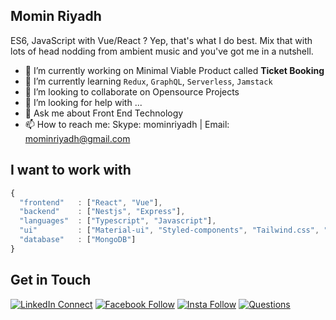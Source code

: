 ## Momin Riyadh
ES6, JavaScript with Vue/React ? Yep, that's what I do best. Mix that with lots of head nodding from ambient music and you've got me in a nutshell.

- 🔭 I’m currently working on Minimal Viable Product called **Ticket Booking**
- 🌱 I’m currently learning `Redux`, `GraphQL`, `Serverless`, `Jamstack`
- 👯 I’m looking to collaborate on Opensource Projects
- 🤔 I’m looking for help with ...
- 💬 Ask me about Front End Technology
- 📫 How to reach me: Skype: mominriyadh  | Email: mominriyadh@gmail.com  
## I want to work with
```javascript
{
  "frontend"   : ["React", "Vue"],
  "backend"    : ["Nestjs", "Express"],
  "languages"  : ["Typescript", "Javascript"],
  "ui"         : ["Material-ui", "Styled-components", "Tailwind.css", "Ant Design", "Bootstrap 5+"]
  "database"   : ["MongoDB"]
}
```


## Get in Touch
[![LinkedIn Connect](https://camo.githubusercontent.com/30b1a9002c659b7b7be7d364099a12ca06d7bd1b/68747470733a2f2f696d672e736869656c64732e696f2f62616467652f2532302d436f6e6e6563742d626c61636b3f636f6c6f723d313431373141266c6162656c436f6c6f723d323132313231266c6f676f3d6c696e6b6564696e266c6f676f436f6c6f723d666666666666)](https://www.linkedin.com/in/mominriyadh/) [![Facebook Follow](https://camo.githubusercontent.com/aa5acc6e1a9c9d65efa3ce1b71c9181704794738/68747470733a2f2f696d672e736869656c64732e696f2f62616467652f2532302d466f6c6c6f772d626c61636b3f636f6c6f723d313431373141266c6162656c436f6c6f723d313937366432266c6f676f3d66616365626f6f6b266c6f676f436f6c6f723d666666666666)](https://www.facebook.com/mominriyadh/) [![Insta Follow](https://camo.githubusercontent.com/ae9471b4054c80e23c343e23dbbed89b7cf4edf5/68747470733a2f2f696d672e736869656c64732e696f2f62616467652f2532302d466f6c6c6f772d626c61636b3f636f6c6f723d313431373141266c6162656c436f6c6f723d643831623630266c6f676f3d696e7374616772616d266c6f676f436f6c6f723d666666666666)](https://www.instagram.com/mominriyadh/)
[![Questions](https://camo.githubusercontent.com/2d0f7f38a1bbe6b0ec0a50b7dfc90ea38bad9da6/68747470733a2f2f696d672e736869656c64732e696f2f62616467652f2532302d5175657374696f6e732d626c61636b3f636f6c6f723d313431373141266c6162656c436f6c6f723d666666266c6f676f3d737461636b6f766572666c6f77266c6f676f436f6c6f723d3063306430653236)](https://stackoverflow.com/users/4672474/momin)


